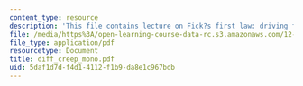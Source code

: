 ```yaml
---
content_type: resource
description: 'This file contains lecture on Fick?s first law: driving force.'
file: /media/https%3A/open-learning-course-data-rc.s3.amazonaws.com/12-524-mechanical-properties-of-rocks-fall-2005/5daf1d7df4d14112f1b9da8e1c967bdb_diff_creep_mono.pdf
file_type: application/pdf
resourcetype: Document
title: diff_creep_mono.pdf
uid: 5daf1d7d-f4d1-4112-f1b9-da8e1c967bdb
---
```

